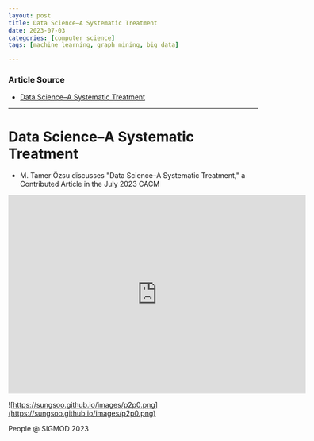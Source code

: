 ```yaml
---
layout: post
title: Data Science–A Systematic Treatment  
date: 2023-07-03
categories: [computer science]
tags: [machine learning, graph mining, big data]

---
```


### Article Source

* [Data Science–A Systematic Treatment](https://www.youtube.com/watch?v=m9XecEc9yGw)


---

# Data Science–A Systematic Treatment


* M. Tamer Özsu discusses "Data Science–A Systematic Treatment," a Contributed Article in the July 2023 CACM

<iframe width="600" height="400" src="https://www.youtube.com/embed/m9XecEc9yGw" title="YouTube video player" frameborder="0" allow="accelerometer; autoplay; clipboard-write; encrypted-media; gyroscope; picture-in-picture; web-share" allowfullscreen></iframe>

![https://sungsoo.github.io/images/p2p0.png](https://sungsoo.github.io/images/p2p0.png)

People @ SIGMOD 2023
